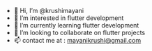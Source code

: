 - 👋 Hi, I’m @krushimayani
- 👀 I’m interested in flutter development
- 🌱 I’m currently learning flutter development
- 💞️ I’m looking to collaborate on flutter projects
- 📫 contact me at : mayanikrushi@gmail.com

<!---
krushimayani/krushimayani is a ✨ special ✨ repository because its `README.md` (this file) appears on your GitHub profile.
You can click the Preview link to take a look at your changes.
--->
